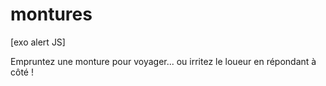 # montures
[exo alert JS]

Empruntez une monture pour voyager... ou irritez le loueur en répondant à côté !
